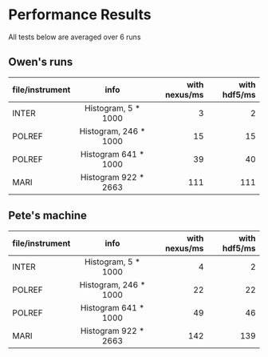 Performance Results
===================
All tests below are averaged over 6 runs

Owen's runs
-----------

| file/instrument        | info           | with nexus/ms  | with hdf5/ms
| ------------- |:-------------:| -----:|-----:|
| INTER      | Histogram, 5 * 1000 |3 | 2|
| POLREF      | Histogram, 246 * 1000      |   15 | 15 |
| POLREF | Histogram 641 * 1000   |  39   | 40|
| MARI | Histogram 922 * 2663    |  111   | 111 |

Pete's machine
--------------

| file/instrument        | info           | with nexus/ms  | with hdf5/ms
| ------------- |:----------------------:| -----:|-----:|
| INTER         | Histogram, 5 * 1000    | 4 | 2 |
| POLREF        | Histogram, 246 * 1000  |  22  | 22 |
| POLREF        | Histogram 641 * 1000   |  49  | 46 |
| MARI          | Histogram 922 * 2663   |  142   | 139 |
